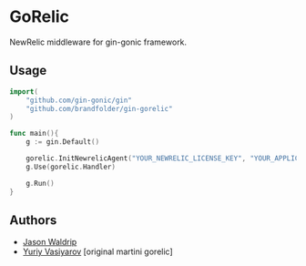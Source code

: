 GoRelic
=======

NewRelic middleware for gin-gonic framework.

## Usage

```go
import(
	"github.com/gin-gonic/gin"
	"github.com/brandfolder/gin-gorelic"
)

func main(){
	g := gin.Default()

	gorelic.InitNewrelicAgent("YOUR_NEWRELIC_LICENSE_KEY", "YOUR_APPLICATION_NAME", true)
	g.Use(gorelic.Handler)

	g.Run()
}
```

## Authors

* [Jason Waldrip](http://github.com/jwaldrip)
* [Yuriy Vasiyarov](http://github.com/yvasiyarov) [original martini gorelic]
